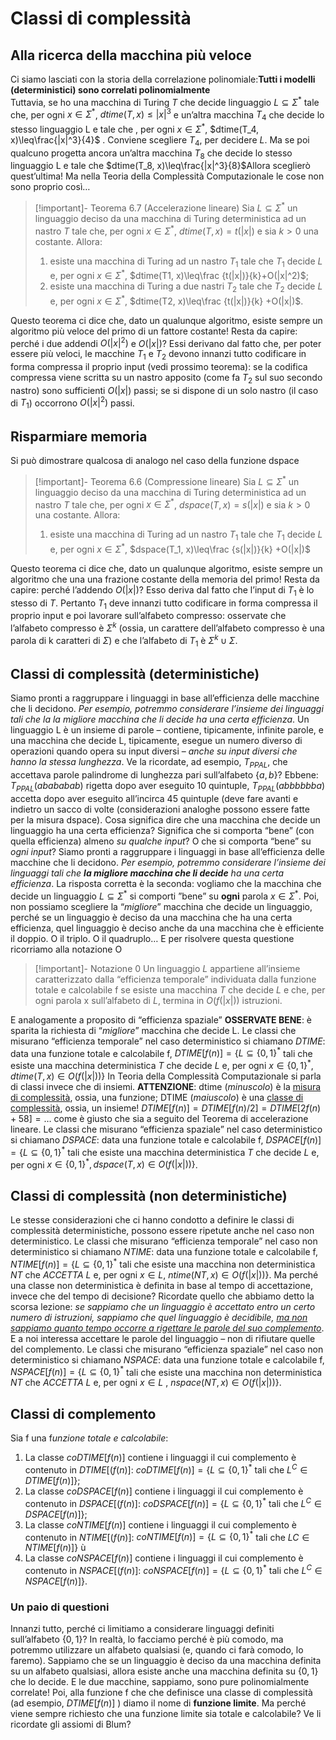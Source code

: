 # Classi di complessità
## Alla ricerca della macchina più veloce
Ci siamo lasciati con la storia della correlazione polinomiale:**Tutti i modelli (deterministici) sono correlati polinomialmente** 				
Tuttavia, se ho una macchina di Turing $T$ che decide linguaggio $L\subseteq\Sigma^*$ tale che, per ogni $x\in\Sigma^*$, $dtime(T, x)\leq|x|^3$  e un’altra macchina $T_4$ che decide lo stesso linguaggio L e tale che , per ogni $x\in\Sigma^*$, $dtime(T_4, x)\leq\frac{|x|^3}{4}$ .
Conviene scegliere $T_4$, per decidere $L$.
Ma se poi qualcuno progetta ancora un’altra macchina $T_8$ che decide lo stesso linguaggio L e tale che $dtime(T_8, x)\leq\frac{|x|^3}{8}$Allora sceglierò quest’ultima!
Ma nella Teoria della Complessità Computazionale le cose non sono proprio così…
>[!important]- Teorema 6.7 (Accelerazione lineare)
> Sia $L\subseteq\Sigma^*$ un linguaggio deciso da una macchina di Turing deterministica ad un nastro $T$ tale che, per ogni $x\in\Sigma^*$, $dtime(T,x) = t(|x|)$ e sia $k > 0$ una costante. Allora:
>1. esiste una macchina di Turing ad un nastro $T_1$ tale che $T_1$ decide $L$ e, per ogni $x\in\Sigma^*$, $dtime(T1, x)\leq\frac {t(|x|)}{k}+O(|x|^2)$;
>2. esiste una macchina di Turing a due nastri $T_2$ tale che $T_2$ decide $L$ e, per ogni $x\in\Sigma^*$, $dtime(T2, x)\leq\frac {t(|x|)}{k} +O(|x|)$.

Questo teorema ci dice che, dato un qualunque algoritmo, esiste sempre un algoritmo più veloce del primo di un fattore costante! 
Resta da capire: perché i due addendi $O(|x|^2)$ e $O(|x|)$?
Essi derivano dal fatto che, per poter essere più veloci, le macchine $T_1$ e $T_2$ devono innanzi tutto codificare in forma compressa il proprio input (vedi prossimo teorema): se la codifica compressa viene scritta su un nastro apposito (come fa $T_2$ sul suo secondo nastro) sono sufficienti $O(|x|)$ passi; se si dispone di un solo nastro (il caso di $T_1$) occorrono $O(|x|^2)$ passi.
## Risparmiare memoria
Si può dimostrare qualcosa di analogo nel caso della funzione dspace
>[!important]- Teorema 6.6 (Compressione lineare)
>Sia $L\subseteq\Sigma^*$ un linguaggio deciso da una macchina di Turing deterministica ad un nastro $T$ tale che, per ogni $x\in\Sigma^*$, $dspace(T, x) = s(|x|)$ e sia $k > 0$ una costante. Allora:
>1. esiste una macchina di Turing ad un nastro $T_1$ tale che $T_1$ decide $L$ e, per ogni $x\in\Sigma^*$, $dspace(T_1, x)\leq\frac {s(|x|)}{k} +O(|x|)$

Questo teorema ci dice che, dato un qualunque algoritmo, esiste sempre un algoritmo che una una frazione costante della memoria del primo! 
Resta da capire: perché l’addendo $O(|x|)$?
Esso deriva dal fatto che l’input di $T_1$ è lo stesso di $T$. Pertanto $T_1$ deve innanzi tutto codificare in forma compressa il proprio input e poi lavorare sull’alfabeto compresso: osservate che l’alfabeto compresso è $\Sigma^k$ (ossia, un carattere dell’alfabeto compresso è una parola di k caratteri di $\Sigma$) e che l’alfabeto di $T_1$ è $\Sigma^k\cup\Sigma$.
## Classi di complessità (deterministiche)
Siamo pronti a raggruppare i linguaggi in base all’efficienza delle macchine che li decidono. *Per esempio, potremmo considerare l’insieme dei linguaggi  tali che la la migliore macchina che li decide ha una certa efficienza*. Un linguaggio L è un insieme di parole – contiene, tipicamente, infinite parole, e una macchina che decide L, tipicamente, esegue un numero diverso di operazioni quando opera su input diversi – *anche su input diversi che hanno la stessa lunghezza*.
Ve la ricordate, ad esempio, $T_{PPAL}$, che accettava parole palindrome di lunghezza pari sull’alfabeto $\{a,b\}$? Ebbene: $T_{PPAL}(abababab)$ rigetta dopo aver eseguito 10 quintuple, $T_{PPAL}(abbbbbba)$ accetta dopo aver eseguito all’incirca 45 quintuple (deve fare avanti e indietro un sacco di volte (considerazioni analoghe possono essere fatte per la misura dspace).
Cosa significa dire che una macchina che decide un linguaggio ha una certa efficienza? Significa che si comporta “bene” (con quella efficienza) almeno *su qualche input*? O che si comporta “bene” su *ogni input*?
Siamo pronti a raggruppare i linguaggi in base all’efficienza delle macchine che li decidono. *Per esempio, potremmo considerare l’insieme dei linguaggi  tali che **la migliore macchina che li decide** ha una certa efficienza*.
La risposta corretta è la seconda: vogliamo che la macchina che decide un linguaggio $L\subseteq\Sigma^*$ si comporti ”bene” su **ogni** parola $x\in\Sigma^*$.
Poi, non possiamo scegliere la “*migliore*” macchina che decide un linguaggio, perché se un linguaggio è deciso da una macchina che ha una certa efficienza, quel linguaggio è deciso anche da una macchina che è efficiente il doppio. O il triplo. O il quadruplo…
E per risolvere questa questione ricorriamo alla notazione O
>[!important]- Notazione 0
>Un linguaggio $L$ appartiene all’insieme caratterizzato dalla “efficienza temporale” individuata dalla funzione totale e calcolabile f se esiste una macchina $T$ che decide $L$ e che, per ogni parola x sull’alfabeto di $L$, termina in $O( f(|x| ) )$ istruzioni.

E analogamente a proposito di “efficienza spaziale” 
**OSSERVATE BENE**: è sparita la richiesta di “*migliore*” macchina che decide L.
Le classi che misurano “efficienza temporale” nel caso deterministico si chiamano $DTIME$: data una funzione totale e calcolabile f, $DTIME[f(n)]=\{L\subseteq\{0,1\}^*$ tali che esiste una macchina deterministica $T$ che decide $L$ e, per ogni $x\in\{0,1\}^*$, $dtime(T,x)\in O(f(|x|))\}$
In Teoria della Complessità Computazionale si parla di classi invece che di insiemi.
**ATTENZIONE**: dtime (*minuscolo*) è la <u>misura di complessità</u>, ossia, una funzione; DTIME (*maiuscolo*) è una <u>classe di complessità</u>, ossia, un insieme!
$DTIME[ f(n) ] = DTIME[ f(n)/2 ] = DTIME[2 f(n)+58 ] = …$ come è giusto che sia a seguito del Teorema di accelerazione lineare.
Le classi che misurano “efficienza spaziale” nel caso deterministico si chiamano $DSPACE$: data una funzione totale e calcolabile f, $DSPACE[f(n)] = \{L\subseteq\{0,1\}^*$ tali che esiste una macchina deterministica $T$ che decide $L$ e, per ogni $x\in\{0,1\}^*,dspace(T,x)\in O(f(|x|))\}$.
## Classi di complessità (non deterministiche)
Le stesse considerazioni che ci hanno condotto a definire le classi di complessità deterministiche, possono essere ripetute anche nel caso non deterministico.
Le classi che misurano “efficienza temporale” nel caso non deterministico si chiamano $NTIME$: data una funzione totale e calcolabile f, $NTIME[f(n)] = \{L\subseteq\{0,1\}^*$ tali che esiste una macchina non deterministica $NT$ che $ACCETTA$ $L$ e, per ogni $x\in L$, $ntime(NT,x)\in O(f(|x|))\}$.
Ma perché una classe non deterministica è definita in base al tempo di accettazione, invece che del tempo di decisione? Ricordate quello che abbiamo detto la scorsa lezione: *se sappiamo che un linguaggio è accettato entro un certo numero di istruzioni, sappiamo che quel linguaggio è decidibile, <u>ma non sappiamo quanto tempo occorre a rigettare le parole del suo complemento</u>*.
E a noi interessa accettare le parole del linguaggio – non di rifiutare quelle del complemento.
Le classi che misurano “efficienza spaziale” nel caso non deterministico si chiamano $NSPACE$: data una funzione totale e calcolabile f, $NSPACE[f(n)]=\{L\subseteq\{0,1\}^*$ tali che esiste una macchina non deterministica $NT$ che $ACCETTA$ $L$ e, per ogni $x\in L$ , $nspace(NT,x)\in O(f(|x|))\}$.
## Classi di complemento
Sia f una f*unzione totale e calcolabile*: 
1. La classe $coDTIME[f(n)]$ contiene i linguaggi il cui complemento è contenuto in $DTIME[(f(n)]$:
	$coDTIME[f(n)]=\{L\subseteq\{0,1\}^*$ tali che $L^C\in DTIME[f(n)]\}$; 
2. La classe $coDSPACE[f(n)]$ contiene i linguaggi il cui complemento è contenuto in $DSPACE[(f(n)]$:
	$coDSPACE[f(n)]=\{L\subseteq\{0,1\}^*$ tali che $L^C\in DSPACE[f(n)]\}$; 
3. La classe $coNTIME[f(n)]$ contiene i linguaggi il cui complemento è contenuto in $NTIME[(f(n)]$:
	$coNTIME[f(n)]=\{L\subseteq\{0,1\}^*$ tali che $LC\in NTIME[f(n)]\}$ ù
4. La classe $coNSPACE[f(n)]$ contiene i linguaggi il cui complemento è contenuto in $NSPACE[(f(n)]$:
		$coNSPACE[f(n)]=\{L\subseteq\{0,1\}^*$ tali che $L^C\in NSPACE [f(n)]\}$.
### Un paio di questioni
Innanzi tutto, perché ci limitiamo a considerare linguaggi definiti sull’alfabeto $\{0,1\}$?
In realtà, lo facciamo perché è più comodo, ma potremmo utilizzare un alfabeto qualsiasi (e, quando ci farà comodo, lo faremo).
Sappiamo che se un linguaggio è deciso da una macchina definita su un alfabeto qualsiasi, allora esiste anche una macchina definita su $\{0,1\}$ che lo decide. E le due macchine, sappiamo, sono pure polinomialmente correlate!
Poi, alla funzione f che che definisce una classe di complessità (ad esempio, $DTIME[f(n)]$ ) diamo il nome di **funzione limite**.
Ma perché viene sempre richiesto che una funzione limite sia totale e calcolabile? Ve li ricordate gli assiomi di Blum?
